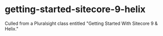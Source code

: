 # getting-started-sitecore-9-helix
Culled from a Pluralsight class entitled "Getting Started With Sitecore 9 &amp; Helix."
